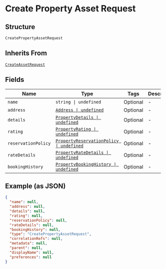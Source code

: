 
# Create Property Asset Request

## Structure

`CreatePropertyAssetRequest`

## Inherits From

[`CreateAssetRequest`](../../doc/models/create-asset-request.md)

## Fields

| Name | Type | Tags | Description |
|  --- | --- | --- | --- |
| `name` | `string \| undefined` | Optional | - |
| `address` | [`Address \| undefined`](../../doc/models/address.md) | Optional | - |
| `details` | [`PropertyDetails \| undefined`](../../doc/models/property-details.md) | Optional | - |
| `rating` | [`PropertyRating \| undefined`](../../doc/models/property-rating.md) | Optional | - |
| `reservationPolicy` | [`PropertyReservationPolicy \| undefined`](../../doc/models/property-reservation-policy.md) | Optional | - |
| `rateDetails` | [`PropertyRateDetails \| undefined`](../../doc/models/property-rate-details.md) | Optional | - |
| `bookingHistory` | [`PropertyBookingHistory \| undefined`](../../doc/models/property-booking-history.md) | Optional | - |

## Example (as JSON)

```json
{
  "name": null,
  "address": null,
  "details": null,
  "rating": null,
  "reservationPolicy": null,
  "rateDetails": null,
  "bookingHistory": null,
  "type": "CreatePropertyAssetRequest",
  "correlationRefs": null,
  "metadata": null,
  "parent": null,
  "displayName": null,
  "preferences": null
}
```

